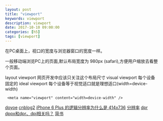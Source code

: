 ```yaml
---
layout: post
title: "viewport"
keywords: viewport
description: viewport
date: 2017-10-10 09:00:00
categories: [h5]
tags: [viewport]
---
```


在PC桌面上，视口的宽度与浏览器窗口的宽度一样。

一般移动端浏览PC上的页面,默认布局宽度为 980px (safari),方便用户缩放去看整个页面。

layout viewport
    网页开发中应该只关注这个布局尺寸
visual viewport
    每个设备固定的
ideal viewport
    每个设备等于视觉适口就是理想适口(width=device-width)

```text
 <meta name="viewport" content="width=device-width" />
```

[doyoe](http://blog.doyoe.com/2015/10/13/mobile/%E7%A7%BB%E5%8A%A8%E5%89%8D%E7%AB%AF%E7%AC%AC%E4%B8%80%E5%BC%B9%EF%BC%9Aviewport%E8%AF%A6%E8%A7%A3/)
[cnblog2](http://www.cnblogs.com/wmmang-blog/p/4708351.html)
[iPhone 6 Plus 的逻辑分辨率为什么是 414x736](https://www.zhihu.com/question/25361043)
[分辨率](http://blog.csdn.net/jeikerxiao/article/details/52768269)
[dpr](http://www.cnblogs.com/xiaohuochai/p/5494624.html)
[dppx和dpr、dpi相关吗？](https://www.zhihu.com/question/29226201)
[简书](http://www.jianshu.com/p/3a07024963d9)





  